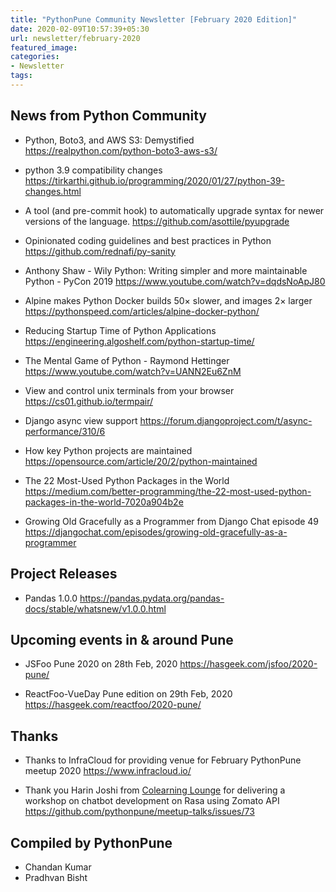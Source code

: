 ```yaml
---
title: "PythonPune Community Newsletter [February 2020 Edition]"
date: 2020-02-09T10:57:39+05:30
url: newsletter/february-2020
featured_image:
categories:
- Newsletter
tags:
---
```


## News from Python Community

* Python, Boto3, and AWS S3: Demystified 
  https://realpython.com/python-boto3-aws-s3/

* python 3.9 compatibility changes 
  https://tirkarthi.github.io/programming/2020/01/27/python-39-changes.html

* A tool (and pre-commit hook) to automatically upgrade syntax for newer versions of the language. 
  https://github.com/asottile/pyupgrade

* Opinionated coding guidelines and best practices in Python 
  https://github.com/rednafi/py-sanity

* Anthony Shaw - Wily Python: Writing simpler and more maintainable Python - PyCon 2019 
  https://www.youtube.com/watch?v=dqdsNoApJ80

* Alpine makes Python Docker builds 50× slower, and images 2× larger 
  https://pythonspeed.com/articles/alpine-docker-python/

* Reducing Startup Time of Python Applications 
  https://engineering.algoshelf.com/python-startup-time/

* The Mental Game of Python - Raymond Hettinger 
  https://www.youtube.com/watch?v=UANN2Eu6ZnM

* View and control unix terminals from your browser 
  https://cs01.github.io/termpair/

* Django async view support 
  https://forum.djangoproject.com/t/async-performance/310/6

* How key Python projects are maintained 
  https://opensource.com/article/20/2/python-maintained

* The 22 Most-Used Python Packages in the World 
  https://medium.com/better-programming/the-22-most-used-python-packages-in-the-world-7020a904b2e

* Growing Old Gracefully as a Programmer from Django Chat episode 49 
  https://djangochat.com/episodes/growing-old-gracefully-as-a-programmer

## Project Releases

* Pandas 1.0.0 
  https://pandas.pydata.org/pandas-docs/stable/whatsnew/v1.0.0.html

## Upcoming events in & around Pune

* JSFoo Pune 2020 on 28th Feb, 2020 
  https://hasgeek.com/jsfoo/2020-pune/

* ReactFoo-VueDay Pune edition on 29th Feb, 2020 
  https://hasgeek.com/reactfoo/2020-pune/

## Thanks

* Thanks to InfraCloud for providing venue for February PythonPune meetup 2020 
  https://www.infracloud.io/

* Thank you Harin Joshi  from [Colearning Lounge](https://colearninglounge.com/index) for
  delivering a workshop on chatbot development on Rasa using Zomato API 
  https://github.com/pythonpune/meetup-talks/issues/73

## Compiled by PythonPune

* Chandan Kumar
* Pradhvan Bisht
